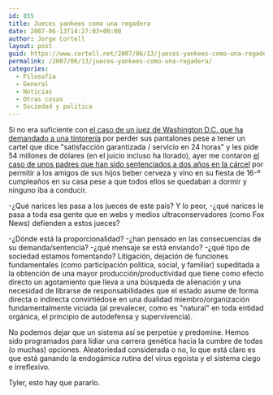 ```yaml
---
id: 855
title: Jueces yankees como una regadera
date: 2007-06-13T14:27:03+00:00
author: Jorge Cortell
layout: post
guid: https://www.cortell.net/2007/06/13/jueces-yankees-como-una-regadera/
permalink: /2007/06/13/jueces-yankees-como-una-regadera/
categories:
  - Filosofí­a
  - General
  - Noticias
  - Otras cosas
  - Sociedad y polí­tica
---
```

Si no era suficiente con <a target="_blank" title="WSJ" href="https://blogs.wsj.com/law/2007/06/06/judge-sues-dry-cleaners-for-54-million/">el caso de un juez de Washington D.C. que ha demandado a una tintorerí­a</a> por perder sus pantalones pese a tener un cartel que dice "satisfacción garantizada / servicio en 24 horas" y les pide 54 millones de dólares (en el juicio incluso ha llorado), ayer me contaron <a target="_blank" title="WP" href="https://www.washingtonpost.com/wp-dyn/content/article/2007/06/08/AR2007060802795.html?hpid=moreheadlines">el caso de unos padres que han sido sentenciados a dos años en la cárcel</a> por permitir a los amigos de sus hijos beber cerveza y vino en su fiesta de 16-º cumpleaños en su casa pese a que todos ellos se quedaban a dormir y ninguno iba a conducir.

-¿Qué narices les pasa a los jueces de este paí­s? Y lo peor, -¿qué narices le pasa a toda esa gente que en webs y medios ultraconservadores (como Fox News) defienden a estos jueces?

-¿Dónde está la proporcionalidad? -¿han pensado en las consecuencias de su demanda/sentencia? -¿qué mensaje se está enviando? -¿qué tipo de sociedad estamos fomentando? Litigación, dejación de funciones fundamentales (como participación polí­tica, social, y familiar) supeditada a la obtención de una mayor producción/productividad que tiene como efecto directo un agotamiento que lleva a una búsqueda de alienación y una necesidad de librarse de responsabilidades que el estado asume de forma directa o indirecta convirtiédose en una dualidad miembro/organización fundamentalmente viciada (al prevalecer, como es "natural" en toda entidad orgánica, el principio de autodefensa y supervivencia).

No podemos dejar que un sistema así­ se perpetúe y predomine. Hemos sido programados para lidiar una carrera genética hacia la cumbre de todas (o muchas) opciones. Aleatoriedad considerada o no, lo que está claro es que está ganando la endogámica rutina del virus egoista y el sistema ciego e irreflexivo.

Tyler, esto hay que pararlo.